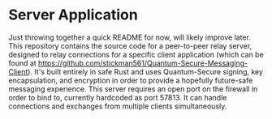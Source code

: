 # Server Application

Just throwing together a quick README for now, will likely improve later. This repository contains the source code for a peer-to-peer relay server, 
designed to relay connections for a specific client application (which can be found at https://github.com/stickman561/Quantum-Secure-Messaging-Client).
It's built entirely in safe Rust and uses Quantum-Secure signing, key encapsulation, and encryption in order to provide a hopefully future-safe messaging
experience. This server requires an open port on the firewall in order to bind to, currently hardcoded as port 57813. It can handle connections and
exchanges from multiple clients simultaneously.

